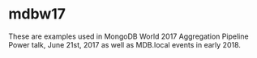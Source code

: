 # mdbw17

These are examples used in MongoDB World 2017 Aggregation Pipeline Power talk, June 21st, 2017 
as well as MDB.local events in early 2018.

